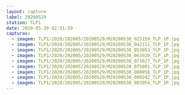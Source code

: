 ```yaml
---
layout: capture
label: 20200529
station: TLP1
date: 2020-05-30 02:51:59
capturas:
  - imagem: TLP1/2020/202005/20200529/M20200530_025159_TLP_1P.jpg
  - imagem: TLP1/2020/202005/20200529/M20200530_042111_TLP_1P.jpg
  - imagem: TLP1/2020/202005/20200529/M20200530_053053_TLP_1P.jpg
  - imagem: TLP1/2020/202005/20200529/M20200530_063920_TLP_1P.jpg
  - imagem: TLP1/2020/202005/20200529/M20200530_073627_TLP_1P.jpg
  - imagem: TLP1/2020/202005/20200529/M20200530_075801_TLP_1P.jpg
  - imagem: TLP1/2020/202005/20200529/M20200530_080056_TLP_1P.jpg
  - imagem: TLP1/2020/202005/20200529/M20200530_080242_TLP_1P.jpg
  - imagem: TLP1/2020/202005/20200529/M20200530_083954_TLP_1P.jpg
---
```

